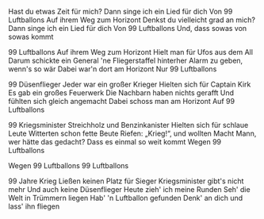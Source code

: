 Hast du etwas Zeit für mich? Dann singe ich ein Lied für dich Von 99 Luftballons Auf ihrem Weg zum Horizont Denkst du vielleicht grad an mich? Dann singe ich ein Lied für dich Von 99 Luftballons Und, dass sowas von sowas kommt

99 Luftballons Auf ihrem Weg zum Horizont Hielt man für Ufos aus dem All Darum schickte ein General 'ne Fliegerstaffel hinterher Alarm zu geben, wenn's so wär Dabei war'n dort am Horizont Nur 99 Luftballons

99 Düsenflieger Jeder war ein großer Krieger Hielten sich für Captain Kirk Es gab ein großes Feuerwerk Die Nachbarn haben nichts gerafft Und fühlten sich gleich angemacht Dabei schoss man am Horizont Auf 99 Luftballons

99 Kriegsminister Streichholz und Benzinkanister Hielten sich für schlaue Leute Witterten schon fette Beute Riefen: „Krieg!“, und wollten Macht Mann, wer hätte das gedacht? Dass es einmal so weit kommt Wegen 99 Luftballons

Wegen 99 Luftballons 99 Luftballons

99 Jahre Krieg Ließen keinen Platz für Sieger Kriegsminister gibt's nicht mehr Und auch keine Düsenflieger Heute zieh' ich meine Runden Seh' die Welt in Trümmern liegen Hab' 'n Luftballon gefunden Denk' an dich und lass' ihn fliegen
